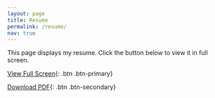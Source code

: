 ```yaml
---
layout: page
title: Resume
permalink: /resume/
nav: true
---
```


This page displays my resume. Click the button below to view it in full screen.

[View Full Screen](resume.html){: .btn .btn-primary}

[Download PDF](assets/pdf/Hitesh%20Narayana.pdf){: .btn .btn-secondary}